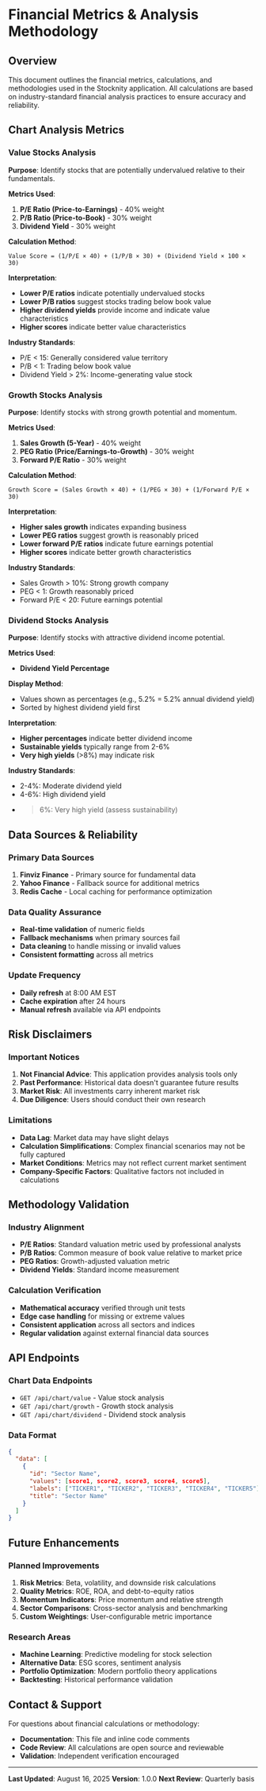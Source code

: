 # Financial Metrics & Analysis Methodology

## Overview

This document outlines the financial metrics, calculations, and methodologies used in the Stocknity application. All calculations are based on industry-standard financial analysis practices to ensure accuracy and reliability.

## Chart Analysis Metrics

### Value Stocks Analysis

**Purpose**: Identify stocks that are potentially undervalued relative to their fundamentals.

**Metrics Used**:
1. **P/E Ratio (Price-to-Earnings)** - 40% weight
2. **P/B Ratio (Price-to-Book)** - 30% weight  
3. **Dividend Yield** - 30% weight

**Calculation Method**:
```
Value Score = (1/P/E × 40) + (1/P/B × 30) + (Dividend Yield × 100 × 30)
```

**Interpretation**:
- **Lower P/E ratios** indicate potentially undervalued stocks
- **Lower P/B ratios** suggest stocks trading below book value
- **Higher dividend yields** provide income and indicate value characteristics
- **Higher scores** indicate better value characteristics

**Industry Standards**:
- P/E < 15: Generally considered value territory
- P/B < 1: Trading below book value
- Dividend Yield > 2%: Income-generating value stock

### Growth Stocks Analysis

**Purpose**: Identify stocks with strong growth potential and momentum.

**Metrics Used**:
1. **Sales Growth (5-Year)** - 40% weight
2. **PEG Ratio (Price/Earnings-to-Growth)** - 30% weight
3. **Forward P/E Ratio** - 30% weight

**Calculation Method**:
```
Growth Score = (Sales Growth × 40) + (1/PEG × 30) + (1/Forward P/E × 30)
```

**Interpretation**:
- **Higher sales growth** indicates expanding business
- **Lower PEG ratios** suggest growth is reasonably priced
- **Lower forward P/E ratios** indicate future earnings potential
- **Higher scores** indicate better growth characteristics

**Industry Standards**:
- Sales Growth > 10%: Strong growth company
- PEG < 1: Growth reasonably priced
- Forward P/E < 20: Future earnings potential

### Dividend Stocks Analysis

**Purpose**: Identify stocks with attractive dividend income potential.

**Metrics Used**:
- **Dividend Yield Percentage**

**Display Method**:
- Values shown as percentages (e.g., 5.2% = 5.2% annual dividend yield)
- Sorted by highest dividend yield first

**Interpretation**:
- **Higher percentages** indicate better dividend income
- **Sustainable yields** typically range from 2-6%
- **Very high yields** (>8%) may indicate risk

**Industry Standards**:
- 2-4%: Moderate dividend yield
- 4-6%: High dividend yield
- >6%: Very high yield (assess sustainability)

## Data Sources & Reliability

### Primary Data Sources
1. **Finviz Finance** - Primary source for fundamental data
2. **Yahoo Finance** - Fallback source for additional metrics
3. **Redis Cache** - Local caching for performance optimization

### Data Quality Assurance
- **Real-time validation** of numeric fields
- **Fallback mechanisms** when primary sources fail
- **Data cleaning** to handle missing or invalid values
- **Consistent formatting** across all metrics

### Update Frequency
- **Daily refresh** at 8:00 AM EST
- **Cache expiration** after 24 hours
- **Manual refresh** available via API endpoints

## Risk Disclaimers

### Important Notices
1. **Not Financial Advice**: This application provides analysis tools only
2. **Past Performance**: Historical data doesn't guarantee future results
3. **Market Risk**: All investments carry inherent market risk
4. **Due Diligence**: Users should conduct their own research

### Limitations
- **Data Lag**: Market data may have slight delays
- **Calculation Simplifications**: Complex financial scenarios may not be fully captured
- **Market Conditions**: Metrics may not reflect current market sentiment
- **Company-Specific Factors**: Qualitative factors not included in calculations

## Methodology Validation

### Industry Alignment
- **P/E Ratios**: Standard valuation metric used by professional analysts
- **P/B Ratios**: Common measure of book value relative to market price
- **PEG Ratios**: Growth-adjusted valuation metric
- **Dividend Yields**: Standard income measurement

### Calculation Verification
- **Mathematical accuracy** verified through unit tests
- **Edge case handling** for missing or extreme values
- **Consistent application** across all sectors and indices
- **Regular validation** against external financial data sources

## API Endpoints

### Chart Data Endpoints
- `GET /api/chart/value` - Value stock analysis
- `GET /api/chart/growth` - Growth stock analysis  
- `GET /api/chart/dividend` - Dividend stock analysis

### Data Format
```json
{
  "data": [
    {
      "id": "Sector Name",
      "values": [score1, score2, score3, score4, score5],
      "labels": ["TICKER1", "TICKER2", "TICKER3", "TICKER4", "TICKER5"],
      "title": "Sector Name"
    }
  ]
}
```

## Future Enhancements

### Planned Improvements
1. **Risk Metrics**: Beta, volatility, and downside risk calculations
2. **Quality Metrics**: ROE, ROA, and debt-to-equity ratios
3. **Momentum Indicators**: Price momentum and relative strength
4. **Sector Comparisons**: Cross-sector analysis and benchmarking
5. **Custom Weightings**: User-configurable metric importance

### Research Areas
- **Machine Learning**: Predictive modeling for stock selection
- **Alternative Data**: ESG scores, sentiment analysis
- **Portfolio Optimization**: Modern portfolio theory applications
- **Backtesting**: Historical performance validation

## Contact & Support

For questions about financial calculations or methodology:
- **Documentation**: This file and inline code comments
- **Code Review**: All calculations are open source and reviewable
- **Validation**: Independent verification encouraged

---

**Last Updated**: August 16, 2025
**Version**: 1.0.0
**Next Review**: Quarterly basis
